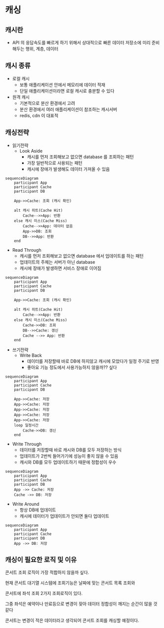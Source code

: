 # 캐싱

## 캐시란

- API 의 응답속도를 빠르게 하기 위해서 상대적으로 빠른 데이터 저장소에 미리 준비해두는 행위, 계층, 데이터

## 캐시 종류

- 로컬 캐시
  - 보통 애플리케이션 안에서 메모리에 데이터 적재
  - 단일 애플리케이션이라면 로컬 캐시로 충분할 수 있다
- 원격 캐시
  - 기본적으로 분산 환경에서 고려
  - 분산 환경에서 여러 애플리케이션이 참조하는 캐시서버
  - redis, cdn 이 대표적

## 캐싱전략

- 읽기전략
  - Look Aside
    - 캐시를 먼저 조회해보고 없으면 database 를 조회하는 패턴
    - 가장 일반적으로 사용되는 패턴
    - 캐시에 장애가 발생해도 데이터 가져올 수 있음
```mermaid
sequenceDiagram
    participant App
    participant Cache
    participant DB
    
    App->>Cache: 조회 (캐시 확인)
    
    alt 캐시 히트(Cache Hit)
        Cache-->>App: 반환
    else 캐시 미스(Cache Miss)
        Cache-->>App: 데이터 없음
        App->>DB: 조회
        DB-->>App: 반환
    end

```
  - Read Through
    - 캐시를 먼저 조회해보고 없으면 database 에서 업데이트를 하는 패턴
    - 업데이트의 주체는 서버가 아닌 database
    - 캐시에 장애가 발생하면 서비스 장애로 이어짐
```mermaid
sequenceDiagram
    participant App
    participant Cache
    participant DB
    
    App->>Cache: 조회 (캐시 확인)
    
    alt 캐시 히트(Cache Hit)
        Cache-->>App: 반환
    else 캐시 미스(Cache Miss)
        Cache->>DB: 조회
        DB-->>Cache: 갱신
        Cache -->> App: 반환
    end
```
- 쓰기전략
  - Write Back
    - 데이터를 저장할때 바로 DB에 하지않고 캐시에 모았다가 일정 주기로 반영
    - 좋아요 기능 정도에서 사용가능하지 않을까?? 싶다
```mermaid
sequenceDiagram
    participant App
    participant Cache
    participant DB
    
    App->>Cache: 저장
    App->>Cache: 저장
    App->>Cache: 저장
    App->>Cache: 저장
    App->>Cache: 저장
    loop 일정시간
        Cache->>DB: 갱신
    end
```
  - Write Through
    - 데이터를 저장할때 바로 캐시와 DB를 모두 저장하는 방식
    - 업데이트가 2번씩 들어가기에 성능이 좋지 않을 수 있음
    - 캐시와 DB를 모두 업데이트하기 때문에 정합성이 우수
```mermaid
sequenceDiagram
    participant App
    participant Cache
    participant DB
    App ->> Cache: 저장
    Cache ->> DB: 저장
```
  - Write Around
    - 항상 DB에 업데이트
    - 캐시에 데이터가 업데이트가 안되면 둘다 업데이트
```mermaid
sequenceDiagram
    participant App
    participant Cache
    participant DB
    App ->> DB: 저장
```
## 캐싱이 필요한 로직 및 이유

콘서트 조회 로직이 가장 적합하지 않을까 싶다.

현재 콘서트 대기열 시스템에 조회기능은 날짜에 맞는 콘서트 목록 조회와

콘서트에 좌석 조회 2가지 조회로직이 있다.

그중 좌석은 예약이나 만료등으로 변경이 잦아 데이터 정합성이 깨지는 순간이 많을 것 같다

콘서트는 변경이 적은 데이터라고 생각되어 콘서트 조회를 캐싱할 예정이다.
